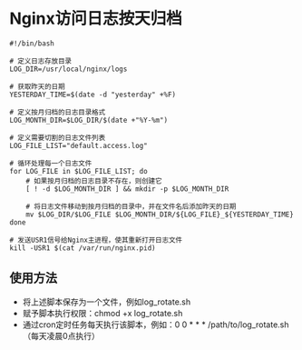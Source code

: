 # Nginx访问日志按天归档

```shell
#!/bin/bash  

# 定义日志存放目录  
LOG_DIR=/usr/local/nginx/logs  
  
# 获取昨天的日期  
YESTERDAY_TIME=$(date -d "yesterday" +%F)  
  
# 定义按月归档的日志目录格式  
LOG_MONTH_DIR=$LOG_DIR/$(date +"%Y-%m")  
  
# 定义需要切割的日志文件列表  
LOG_FILE_LIST="default.access.log"  
  
# 循环处理每一个日志文件  
for LOG_FILE in $LOG_FILE_LIST; do  
    # 如果按月归档的日志目录不存在，则创建它  
    [ ! -d $LOG_MONTH_DIR ] && mkdir -p $LOG_MONTH_DIR  
      
    # 将日志文件移动到按月归档的目录中，并在文件名后添加昨天的日期  
    mv $LOG_DIR/$LOG_FILE $LOG_MONTH_DIR/${LOG_FILE}_${YESTERDAY_TIME}  
done  
  
# 发送USR1信号给Nginx主进程，使其重新打开日志文件  
kill -USR1 $(cat /var/run/nginx.pid)
```

## 使用方法

* 将上述脚本保存为一个文件，例如log_rotate.sh
* 赋予脚本执行权限：chmod +x log_rotate.sh
* 通过cron定时任务每天执行该脚本，例如：0 0 * * * /path/to/log_rotate.sh（每天凌晨0点执行）